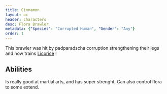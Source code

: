 ```yaml
---
title: Cinnamon
layout: oc
header: characters
desc: Flora Brawler
metadata: {"Species": "Corrupted Human", "Gender": "Any"}
order: 1
---
```

This brawler was hit by padparadscha corruption strengthening their legs and now trains [Licorice](/ocs/licorice) !
## Abilities
Is really good at martial arts, and has super strenght. Can also control flora to some extend.
